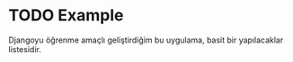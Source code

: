 ﻿# TODO Example


Djangoyu öğrenme amaçlı geliştirdiğim bu uygulama, basit bir yapılacaklar listesidir.